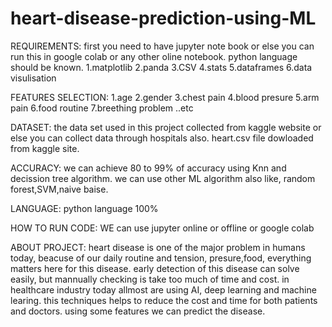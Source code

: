 # heart-disease-prediction-using-ML
REQUIREMENTS:
first you need to have jupyter note book or else you can run this in google colab or any other oline notebook.
python language should be known.
1.matplotlib
2.panda
3.CSV
4.stats
5.dataframes
6.data visulisation

FEATURES SELECTION:
1.age
2.gender
3.chest pain
4.blood presure
5.arm pain
6.food routine
7.breething problem
..etc

DATASET:
the data set used in this project collected from kaggle website or else you can collect data through hospitals also.
heart.csv file dowloaded from kaggle site.

ACCURACY:
we can achieve 80 to 99% of accuracy using Knn and decission tree algorithm. we can use other ML algorithm also like, random forest,SVM,naive baise.

LANGUAGE:
python language 100%

HOW TO RUN CODE:
WE can use jupyter online or offline or google colab

ABOUT PROJECT:
heart disease is one of the major problem in humans today, beacuse of our daily routine and tension, presure,food, everything matters here for this disease.
early detection of this disease can solve easily, but mannually checking is take too much of time and cost. in healthcare industry today allmost are using AI, deep learning and  machine learing. this techniques helps to reduce the cost and time for both patients and doctors. using some features we can predict the disease. 


